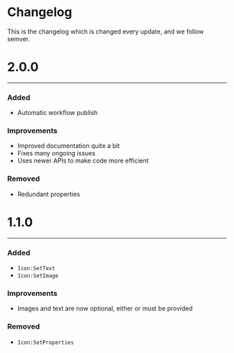 # Changelog

This is the changelog which is changed every update, and we follow semver.

# 2.0.0

---

### Added

* Automatic workflow publish

### Improvements

* Improved documentation quite a bit
* Fixes many ongoing issues
* Uses newer APIs to make code more efficient

### Removed

* Redundant properties

# 1.1.0

---

### Added

* `Icon:SetText`
* `Icon:SetImage`

### Improvements

* Images and text are now optional, either or must be provided

### Removed

* `Icon:SetProperties`